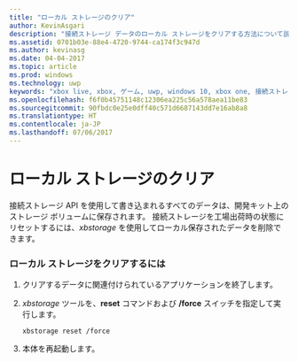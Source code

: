 ```yaml
---
title: "ローカル ストレージのクリア"
author: KevinAsgari
description: "接続ストレージ データのローカル ストレージをクリアする方法について説明します。"
ms.assetid: 0701b03e-88e4-4720-9744-ca174f3c947d
ms.author: kevinasg
ms.date: 04-04-2017
ms.topic: article
ms.prod: windows
ms.technology: uwp
keywords: "xbox live, xbox, ゲーム, uwp, windows 10, xbox one, 接続ストレージ"
ms.openlocfilehash: f6f0b45751148c12306ea225c56a578aea11be83
ms.sourcegitcommit: 90fbdc0e25e0dff40c571d6687143dd7e16ab8a8
ms.translationtype: HT
ms.contentlocale: ja-JP
ms.lasthandoff: 07/06/2017
---
```

# <a name="clearing-local-storage"></a>ローカル ストレージのクリア

接続ストレージ API を使用して書き込まれるすべてのデータは、開発キット上のストレージ ボリュームに保存されます。 接続ストレージを工場出荷時の状態にリセットするには、*xbstorage* を使用してローカル保存されたデータを削除できます。

### <a name="to-clear-local-storage"></a>ローカル ストレージをクリアするには

1.  クリアするデータに関連付けられているアプリケーションを終了します。
2.  *xbstorage* ツールを、**reset** コマンドおよび **/force** スイッチを指定して実行します。

        xbstorage reset /force

3.  本体を再起動します。
